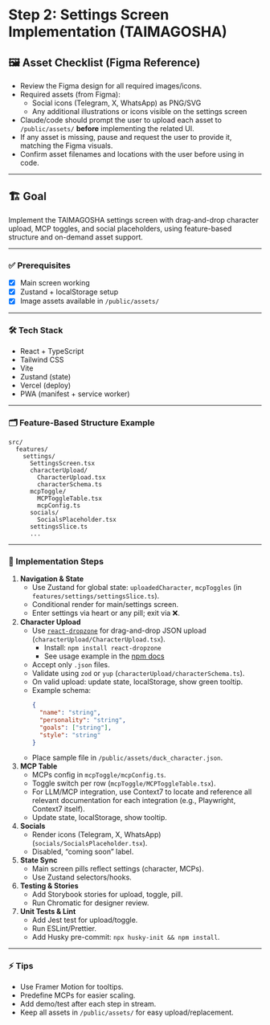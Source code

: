 # Step 2: Settings Screen Implementation (TAIMAGOSHA)

## 🖼️ Asset Checklist (Figma Reference)

- Review the Figma design for all required images/icons.
- Required assets (from Figma):
  - Social icons (Telegram, X, WhatsApp) as PNG/SVG
  - Any additional illustrations or icons visible on the settings screen
- Claude/code should prompt the user to upload each asset to `/public/assets/` **before** implementing the related UI.
- If any asset is missing, pause and request the user to provide it, matching the Figma visuals.
- Confirm asset filenames and locations with the user before using in code.

---

## 🏗️ Goal

Implement the TAIMAGOSHA settings screen with drag-and-drop character upload, MCP toggles, and social placeholders, using feature-based structure and on-demand asset support.

---

### ✅ Prerequisites

- [x] Main screen working
- [x] Zustand + localStorage setup
- [x] Image assets available in `/public/assets/`

---

### 🛠️ Tech Stack

- React + TypeScript
- Tailwind CSS
- Vite
- Zustand (state)
- Vercel (deploy)
- PWA (manifest + service worker)

---

### 🗂️ Feature-Based Structure Example

```
src/
  features/
    settings/
      SettingsScreen.tsx
      characterUpload/
        CharacterUpload.tsx
        characterSchema.ts
      mcpToggle/
        MCPToggleTable.tsx
        mcpConfig.ts
      socials/
        SocialsPlaceholder.tsx
      settingsSlice.ts
      ...
```

---

### 🧩 Implementation Steps

1. **Navigation & State**
   - Use Zustand for global state: `uploadedCharacter`, `mcpToggles` (in `features/settings/settingsSlice.ts`).
   - Conditional render for main/settings screen.
   - Enter settings via heart or any pill; exit via ❌.
2. **Character Upload**
   - Use [`react-dropzone`](https://www.npmjs.com/package/react-dropzone) for drag-and-drop JSON upload (`characterUpload/CharacterUpload.tsx`).
     - Install: `npm install react-dropzone`
     - See usage example in the [npm docs](https://www.npmjs.com/package/react-dropzone)
   - Accept only `.json` files.
   - Validate using `zod` or `yup` (`characterUpload/characterSchema.ts`).
   - On valid upload: update state, localStorage, show green tooltip.
   - Example schema:
     ```json
     {
       "name": "string",
       "personality": "string",
       "goals": ["string"],
       "style": "string"
     }
     ```
   - Place sample file in `/public/assets/duck_character.json`.
3. **MCP Table**
   - MCPs config in `mcpToggle/mcpConfig.ts`.
   - Toggle switch per row (`mcpToggle/MCPToggleTable.tsx`).
   - For LLM/MCP integration, use Context7 to locate and reference all relevant documentation for each integration (e.g., Playwright, Context7 itself).
   - Update state, localStorage, show tooltip.
4. **Socials**
   - Render icons (Telegram, X, WhatsApp) (`socials/SocialsPlaceholder.tsx`).
   - Disabled, “coming soon” label.
5. **State Sync**
   - Main screen pills reflect settings (character, MCPs).
   - Use Zustand selectors/hooks.
6. **Testing & Stories**
   - Add Storybook stories for upload, toggle, pill.
   - Run Chromatic for designer review.
7. **Unit Tests & Lint**
   - Add Jest test for upload/toggle.
   - Run ESLint/Prettier.
   - Add Husky pre-commit: `npx husky-init && npm install`.

---

### ⚡ Tips

- Use Framer Motion for tooltips.
- Predefine MCPs for easier scaling.
- Add demo/test after each step in stream.
- Keep all assets in `/public/assets/` for easy upload/replacement.
